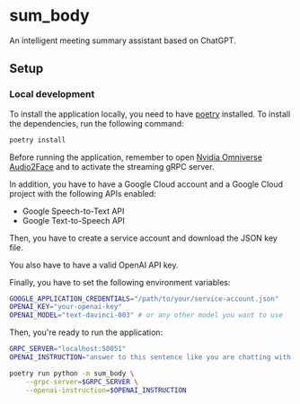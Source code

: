 # sum_body

An intelligent meeting summary assistant based on ChatGPT.

## Setup

### Local development

To install the application locally, you need to have [poetry](python-poetry.org) installed. To install the dependencies, run the following command:

```bash
poetry install
```

Before running the application, remember to open [Nvidia Omniverse Audio2Face](https://developer.nvidia.com/omniverse-audio2face)
and to activate the streaming gRPC server.

In addition, you have to have a Google Cloud account and a Google Cloud project with the following APIs enabled:

* Google Speech-to-Text API
* Google Text-to-Speech API

Then, you have to create a service account and download the JSON key file.

You also have to have a valid OpenAI API key.

Finally, you have to set the following environment variables:

```bash
GOOGLE_APPLICATION_CREDENTIALS="/path/to/your/service-account.json"
OPENAI_KEY="your-openai-key"
OPENAI_MODEL="text-davinci-003" # or any other model you want to use
```

Then, you're ready to run the application:

```bash
GRPC_SERVER="localhost:50051"
OPENAI_INSTRUCTION="answer to this sentence like you are chatting with a friend"

poetry run python -m sum_body \
    --grpc-server=$GRPC_SERVER \
    --openai-instruction=$OPENAI_INSTRUCTION
```
